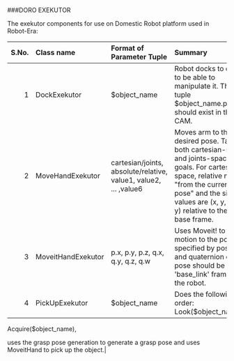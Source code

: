 ###DORO EXEKUTOR

The exekutor components for use on Domestic Robot platform used in Robot-Era:

|S.No.| Class name | Format of Parameter Tuple | Summary|
|----:|:-----------|:--------------------------|:-------|
|1| DockExekutor | $object_name | Robot docks to object to be able to manipulate it. The tuple $object_name.pos.geo should exist in the CAM.|  
|2| MoveHandExekutor | cartesian/joints, absolute/relative, value1, value2, ... ,value6 | Moves arm to the desired pose. Takes both cartesian-space and joints-space goals. For cartesian space, relative means "from the current pose" and the six values are (x, y, z, r, p, y) relative to the jaco's base frame.|
|3| MoveitHandExekutor | p.x, p.y, p.z, q.x, q.y, q.z, q.w | Uses Moveit! to plan a motion to the pose specified by position __p__ and quaternion __q__. This pose should be in the 'base_link' frame of the robot.|
|4| PickUpExekutor | $object_name | Does the following in order: Look($object_name),

Acquire($object_name),

uses the grasp pose generation to generate a grasp pose and uses MoveitHand to pick up the object.|